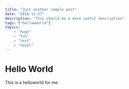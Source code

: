 ```yaml
---
title: "Just another sample post"
date: "2018-11-27"
description: "This should be a more useful description"
tags: ["hellowworld"]
topics:
    - "hugo"
    - "fun"
    - "test"
    - "novel"
---
```


# Hello World

This is a helloworld for me.
